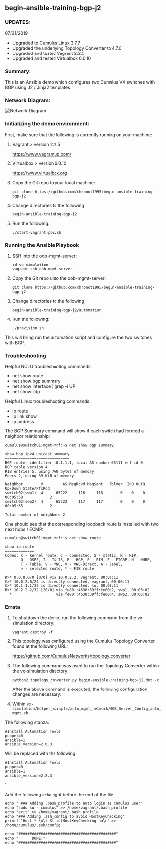 ## begin-ansible-training-bgp-j2

### UPDATES:

07/31/2019
  - Upgraded to Cumulus Linux 3.7.7
  - Upgraded the underlying Topology Converter to 4.7.0
  - Upgraded and tested Vagrant 2.2.5
  - Upgraded and tested Virtualbox 6.0.10

### Summary:

This is an Ansible demo which configures two Cumulus VX switches with BGP using J2 / Jinja2 templates

### Network Diagram:

![Network Diagram](https://github.com/chronot1995/begin-ansible-training-bgp-j2/blob/master/documentation/begin-ansible-training-bgp-j2.png)

### Initializing the demo environment:

First, make sure that the following is currently running on your machine:

1. Vagrant > version 2.2.5

    https://www.vagrantup.com/

2. Virtualbox > version 6.0.10

    https://www.virtualbox.org

3. Copy the Git repo to your local machine:

    ```git clone https://github.com/chronot1995/begin-ansible-training-bgp-j2```

4. Change directories to the following

    ```begin-ansible-training-bgp-j2```

6. Run the following:

    ```./start-vagrant-poc.sh```

### Running the Ansible Playbook

1. SSH into the oob-mgmt-server:

    ```cd vx-simulation```   
    ```vagrant ssh oob-mgmt-server```

2. Copy the Git repo unto the oob-mgmt-server:

    ```git clone https://github.com/chronot1995/begin-ansible-training-bgp-j2```

3. Change directories to the following

    ```begin-ansible-training-bgp-j2/automation```

4. Run the following:

    ```./provision.sh```

This will bring run the automation script and configure the two switches with BGP.

### Troubleshooting

Helpful NCLU troubleshooting commands:

- net show route
- net show bgp summary
- net show interface | grep -i UP
- net show lldp

Helpful Linux troubleshooting commands:

- ip route
- ip link show
- ip address <interface>

The BGP Summary command will show if each switch had formed a neighbor relationship:

```
cumulus@switch01:mgmt-vrf:~$ net show bgp summary

show bgp ipv4 unicast summary
=============================
BGP router identifier 10.1.1.1, local AS number 65111 vrf-id 0
BGP table version 4
RIB entries 5, using 760 bytes of memory
Peers 2, using 39 KiB of memory

Neighbor        V         AS MsgRcvd MsgSent   TblVer  InQ OutQ  Up/Down State/PfxRcd
switch02(swp1)  4      65222     118     118        0    0    0 00:05:38            2
switch02(swp2)  4      65222     117     117        0    0    0 00:05:35            2

Total number of neighbors 2

```

One should see that the corresponding loopback route is installed with two next hops / ECMP:

```
cumulus@switch01:mgmt-vrf:~$ net show route

show ip route
=============
Codes: K - kernel route, C - connected, S - static, R - RIP,
       O - OSPF, I - IS-IS, B - BGP, P - PIM, E - EIGRP, N - NHRP,
       T - Table, v - VNC, V - VNC-Direct, A - Babel,
       > - selected route, * - FIB route

K>* 0.0.0.0/0 [0/0] via 10.0.2.2, vagrant, 00:06:11
C>* 10.0.2.0/24 is directly connected, vagrant, 00:06:11
C>* 10.1.1.1/32 is directly connected, lo, 00:06:11
B>* 10.2.2.2/32 [20/0] via fe80::4638:39ff:fe00:2, swp1, 00:06:02
  *                    via fe80::4638:39ff:fe00:4, swp2, 00:06:02
```



### Errata

1. To shutdown the demo, run the following command from the vx-simulation directory:

    ```vagrant destroy -f```

2. This topology was configured using the Cumulus Topology Converter found at the following URL:

    https://github.com/CumulusNetworks/topology_converter

3. The following command was used to run the Topology Converter within the vx-simulation directory:

    ```python2 topology_converter.py begin-ansible-training-bgp-j2.dot -c```

    After the above command is executed, the following configuration changes are necessary:

4. Within ```vx-simulation/helper_scripts/auto_mgmt_network/OOB_Server_Config_auto_mgmt.sh```

The following stanza:

    #Install Automation Tools
    puppet=0
    ansible=1
    ansible_version=2.6.3

Will be replaced with the following:

    #Install Automation Tools
    puppet=0
    ansible=1
    ansible_version=2.8.3

`

Add the following ```echo``` right before the end of the file.

    echo " ### Adding .bash_profile to auto login as cumulus user"
    echo "sudo su - cumulus" >> /home/vagrant/.bash_profile
    echo "exit" >> /home/vagrant/.bash_profile
    echo "### Adding .ssh_config to avoid HostKeyChecking"
    printf "Host * \n\t StrictHostKeyChecking no\n" >> /home/cumulus/.ssh/config

    echo "############################################"
    echo "      DONE!"
    echo "############################################"
